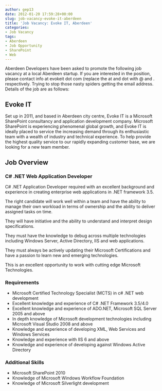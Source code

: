 ```yaml
---
author: gep13
date: 2012-01-20 17:59:28+00:00
slug: job-vacancy-evoke-it-aberdeen
title: 'Job Vacancy: Evoke IT, Aberdeen'
categories:
- Job Vacancy
tags:
- Aberdeen
- Job Opportunity
- SharePoint
- Web
---
```


Aberdeen Developers have been asked to promote the following job vacancy at a local Aberdeen startup. If you are interested in the position, please contact info at evokeit dot com (replace the at and dot with @ and . respectively. Trying to stop those nasty spiders getting the email address. Details of the job are as follows:

## Evoke IT

Set up in 2011, and based in Aberdeen city centre, Evoke IT is a Microsoft SharePoint consultancy and application development company. Microsoft SharePoint is experiencing phenomenal global growth, and Evoke IT is ideally placed to service the increasing demand through its enthusiastic team with a wealth of industry and technical experience.
To help provide the highest quality service to our rapidly expanding customer base, we are looking for a new team member.

## Job Overview

### C# .NET Web Application Developer

C# .NET Application Developer required with an excellent background and experience in creating enterprise web applications in .NET framework 3.5.

The right candidate will work well within a team and have the ability to manage their own workload in terms of ownership and the ability to deliver assigned tasks on time.

They will have initiative and the ability to understand and interpret design specifications.

They must have the knowledge to debug across multiple technologies including Windows Server, Active Directory, IIS and web applications.

They must always be actively updating their Microsoft Certifications and have a passion to learn new and emerging technologies.

This is an excellent opportunity to work with cutting edge Microsoft Technologies.

### Requirements

* Microsoft Certified Technology Specialist (MCTS) in c# .NET web development
* Excellent knowledge and experience of C# .NET Framework 3.5/4.0
* Excellent knowledge and experience of ADO.NET, Microsoft SQL Server 2005 and above
* In depth knowledge of Microsoft development technologies including Microsoft Visual Studio 2008 and above
* Knowledge and experience of developing XML, Web Services and Windows Services
* Knowledge and experience with IIS 6 and above
* Knowledge and experience of developing against Windows Active Directory

### Additional Skills

* Microsoft SharePoint 2010
* Knowledge of Microsoft Windows Workflow Foundation
* Knowledge of Microsoft Silverlight development
